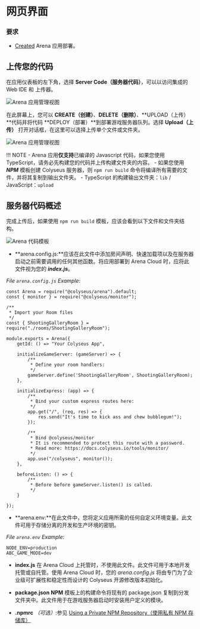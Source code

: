 # 网页界面

### 要求

* [Created](../create-application/) Arena 应用部署。

## 上传您的代码
在应用仪表板的左下角，选择 **Server Code（服务器代码）**，可以以访问集成的 Web IDE 和 上传器。 

![Arena 应用管理视图](../../images/edit-server-code.jpg)

在此屏幕上，您可以 **CREATE（创建）**、**DELETE（删除）**、**UPLOAD（上传）**代码并将代码 **DEPLOY（部署）**到部署游戏服务器队列。选择 **Upload（上传）** 打开对话框，在这里可以选择上传单个文件或文件夹。 

![Arena 应用管理视图](../../images/upload-dialog.jpg)

!!! NOTE
    - Arena 应用**仅支持**已编译的 Javascript 代码，如果您使用 TypeScript，请务必先构建您的代码并上传构建文件夹的内容。 
    - 如果您使用 ***NPM*** 模板创建 Colyseus 服务器，则 ``` npm run build ``` 命令将编译所有需要的文件，并将其复制到输出文件夹。 
    - TypeScript 的构建输出文件夹：``` lib ``` / JavaScript：``` upload ```

## 服务器代码概述

完成上传后，如果使用 ``` npm run build ``` 模板，应该会看到以下文件和文件夹结构。 

![Arena 代码模板](../../images/code-template.jpg)

- **arena.config.js:**应该在此文件中添加房间声明、快速加载项以及在服务器启动之前需要调用的任何其他函数。将应用部署到 Arena Cloud 时，应将此文件视为您的 ***index.js***。

*File ```arena.config.js``` Example:*
```
const Arena = require("@colyseus/arena").default;
const { monitor } = require("@colyseus/monitor");

/**
 * Import your Room files
 */
const { ShootingGalleryRoom } = require("./rooms/ShootingGalleryRoom");

module.exports = Arena({
    getId: () => "Your Colyseus App",

    initializeGameServer: (gameServer) => {
        /**
         * Define your room handlers:
         */
        gameServer.define('ShootingGalleryRoom', ShootingGalleryRoom);
    },

    initializeExpress: (app) => {
        /**
         * Bind your custom express routes here:
         */
        app.get("/", (req, res) => {
            res.send("It's time to kick ass and chew bubblegum!");
        });

        /**
         * Bind @colyseus/monitor
         * It is recommended to protect this route with a password.
         * Read more: https://docs.colyseus.io/tools/monitor/
         */
        app.use("/colyseus", monitor());
    },

    beforeListen: () => {
        /**
         * Before before gameServer.listen() is called.
         */
    }

});
```
- **arena.env:**在此文件中，您将定义应用所需的任何自定义环境变量。此文件可用于存储分离的开发和生产环境的密钥。

*File ```arena.env``` Example:*
```
NODE_ENV=production
ABC_GAME_MODE=dev
```

 - **index.js** 在 Arena Cloud 上托管时，不使用此文件。此文件可用于本地开发托管或自托管。使用 Arena Cloud 时，您的 *arena.config.js* 将由专门为了企业级可扩展性和稳定性而设计的 Colyseus 开源修改版本初始化。

 - **package.json** **NPM** 模板上的构建命令将现有的 package.json 复制到分发文件夹中。此文件用于在游戏服务器启动时安装用户定义的模块。

- **.npmrc** *（可选）*:参见 [Using a Private NPM Repository（使用私有 NPM 存储库）](../../reference/npmrc-custom/)